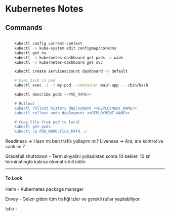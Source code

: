 # Kubernetes Notes

## Commands
```bash

    kubectl config current-context 
    kubectl -n kube-system edit configmap/coredns
    kubectl get ns
    kubectl -n kubernetes-dashboard get pods -o wide
    kubectl -n kubernetes-dashboard get svc

    kubectl create serviceaccount dashboard -n default

    # Exec bash in pod
    kubectl exec -i -t my-pod --container main-app -- /bin/bash

    kubectl describe pods <<POD_NAME>>

    # Rollout
    kubectl rollout history deployment <<DEPLOYMENT_NAME>>
    kubectl rollout undo deployment <<DEPLOYMENT_NAME>>

    # Copy File from pod to local
    kubectl get pods
    kubectl cp POD_NAME:FILE_PATH ./

```

Readiness -> Hazır mı ben trafik yollayım mı?
Liveness -> Ara, ara kontrol ve canlı mı ?

Gracefull shuttdown
    -   Term sinyalini yolladıktan sonra 10 bekler. 10 sn terminatingte kalırsa otomatik kill edilir.

-------------------------
#### To Look

Helm
    - Kubernetes package manager

Envoy
    - Gelen giden tüm trafiği izler ve gerekli rullar yazılabiliyor.

Istio
    -   


